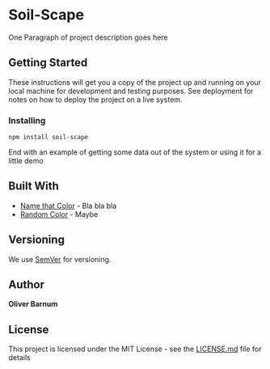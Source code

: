 # Soil-Scape

One Paragraph of project description goes here

## Getting Started

These instructions will get you a copy of the project up and running on your local machine for development and testing purposes. See deployment for notes on how to deploy the project on a live system.

### Installing

```
npm install soil-scape
```

End with an example of getting some data out of the system or using it for a little demo

## Built With

* [Name that Color](http://chir.ag/projects/name-that-color/) - Bla bla bla
* [Random Color](https://randomcolor.llllll.li/) - Maybe

## Versioning

We use [SemVer](http://semver.org/) for versioning.

## Author

**Oliver Barnum** 

## License

This project is licensed under the MIT License - see the [LICENSE.md](LICENSE.md) file for details